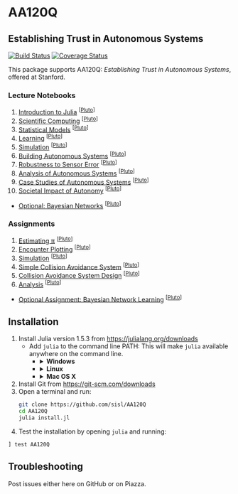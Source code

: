 # AA120Q
## Establishing Trust in Autonomous Systems
[![Build Status](https://travis-ci.org/sisl/AA120Q.svg?branch=master)](https://travis-ci.org/sisl/AA120Q)
[![Coverage Status](https://coveralls.io/repos/sisl/AA120Q/badge.svg)](https://coveralls.io/r/sisl/AA120Q)

This package supports AA120Q: *Establishing Trust in Autonomous Systems*, offered at Stanford.

### Lecture Notebooks
1. [Introduction to Julia](http://htmlpreview.github.io/?https://raw.githubusercontent.com/sisl/AA120Q/master/lectures/html/01_Building_Trust.jl.html) <sup>[[Pluto](https://github.com/sisl/AA120Q/blob/master/lectures/01_Building_Trust.jl)]</sup>
2. [Scientific Computing](http://htmlpreview.github.io/?https://raw.githubusercontent.com/sisl/AA120Q/master/lectures/html/02_Computing_Tools.jl.html) <sup>[[Pluto](https://github.com/sisl/AA120Q/blob/master/lectures/02_Computing_Tools.jl)]</sup>
3. [Statistical Models](http://htmlpreview.github.io/?https://raw.githubusercontent.com/sisl/AA120Q/master/lectures/html/03_Track_Plotting.jl.html) <sup>[[Pluto](https://github.com/sisl/AA120Q/blob/master/lectures/03_Track_Plotting.jl)]</sup>
4. [Learning](http://htmlpreview.github.io/?https://raw.githubusercontent.com/sisl/AA120Q/master/lectures/html/04_Learning.jl.html) <sup>[[Pluto](https://github.com/sisl/AA120Q/blob/master/lectures/04_Learning.jl)]</sup>
5. [Simulation](http://htmlpreview.github.io/?https://raw.githubusercontent.com/sisl/AA120Q/master/lectures/html/05_Simulation.jl.html) <sup>[[Pluto](https://github.com/sisl/AA120Q/blob/master/lectures/05_Simulation.jl)]</sup>
6. [Building Autonomous Systems](http://htmlpreview.github.io/?https://raw.githubusercontent.com/sisl/AA120Q/master/lectures/html/06_CollisionAvoidanceSystem.jl.html) <sup>[[Pluto](https://github.com/sisl/AA120Q/blob/master/lectures/06_CollisionAvoidanceSystem.jl)]</sup>
7. [Robustness to Sensor Error](http://htmlpreview.github.io/?https://raw.githubusercontent.com/sisl/AA120Q/master/lectures/html/07_Sensors.jl.html) <sup>[[Pluto](https://github.com/sisl/AA120Q/blob/master/lectures/07_Sensors.jl)]</sup>
8. [Analysis of Autonomous Systems](http://htmlpreview.github.io/?https://raw.githubusercontent.com/sisl/AA120Q/master/lectures/html/08_Analysis.jl.html) <sup>[[Pluto](https://github.com/sisl/AA120Q/blob/master/lectures/08_Analysis.jl)]</sup>
9. [Case Studies of Autonomous Systems](http://htmlpreview.github.io/?https://raw.githubusercontent.com/sisl/AA120Q/master/lectures/html/09_Case_Studies.jl.html) <sup>[[Pluto](https://github.com/sisl/AA120Q/blob/master/lectures/09_Case_Studies.jl)]</sup>
10. [Societal Impact of Autonomy](http://htmlpreview.github.io/?https://raw.githubusercontent.com/sisl/AA120Q/master/lectures/html/10_Societal_Impact.jl.html) <sup>[[Pluto](https://github.com/sisl/AA120Q/blob/master/lectures/10_Societal_Impact.jl)]</sup>
- [Optional: Bayesian Networks](http://htmlpreview.github.io/?https://raw.githubusercontent.com/sisl/AA120Q/master/lectures/html/Optional_Bayesian_Networks.jl.html) <sup>[[Pluto](https://github.com/sisl/AA120Q/blob/master/lectures/Optional_Bayesian_Networks.jl)]</sup>


### Assignments
1. [Estimating π](http://htmlpreview.github.io/?https://raw.githubusercontent.com/sisl/AA120Q/master/assignments/html/01_Computing_Tools.jl.html) <sup>[[Pluto](https://github.com/sisl/AA120Q/blob/master/assignments/01_Computing_Tools.jl)]</sup>
2. [Encounter Plotting](http://htmlpreview.github.io/?https://raw.githubusercontent.com/sisl/AA120Q/master/assignments/html/02_Track_Plotting.jl.html) <sup>[[Pluto](https://github.com/sisl/AA120Q/blob/master/assignments/02_Track_Plotting.jl)]</sup>
3. [Simulation](http://htmlpreview.github.io/?https://raw.githubusercontent.com/sisl/AA120Q/master/assignments/html/03_Simulation.jl.html) <sup>[[Pluto](https://github.com/sisl/AA120Q/blob/master/assignments/03_Simulation.jl)]</sup>
4. [Simple Collision Avoidance System](http://htmlpreview.github.io/?https://raw.githubusercontent.com/sisl/AA120Q/master/assignments/html/04_Simple_CAS.jl.html) <sup>[[Pluto](https://github.com/sisl/AA120Q/blob/master/assignments/05_CAS_Design.jl)]</sup>
5. [Collision Avoidance System Design](http://htmlpreview.github.io/?https://raw.githubusercontent.com/sisl/AA120Q/master/assignments/html/05_CAS_Design.jl.html) <sup>[[Pluto](https://github.com/sisl/AA120Q/blob/master/assignments/04_Simple_CAS.jl)]</sup>
6. [Analysis](http://htmlpreview.github.io/?https://raw.githubusercontent.com/sisl/AA120Q/master/assignments/html/06_Analysis.jl.html) <sup>[[Pluto](https://github.com/sisl/AA120Q/blob/master/assignments/06_Analysis.jl)]</sup>
- [Optional Assignment: Bayesian Network Learning](http://htmlpreview.github.io/?https://raw.githubusercontent.com/sisl/AA120Q/master/assignments/html/Optional_Bayesian_Networks.jl.html) <sup>[[Pluto](https://github.com/sisl/AA120Q/blob/master/assignments/04_Simple_CAS.jl)]</sup>

## Installation

1. Install Julia version 1.5.3 from https://julialang.org/downloads
   - Add `julia` to the command line PATH: This will make `julia` available anywhere on the command line.
     - <details><summary><b>Windows</b></summary><p>
        Follow these instructions (https://helpdeskgeek.com/windows-10/add-windows-path-environment-variable/) and add the Julia `bin` directory to your User PATH environment variable (replacing <PATH_TO_JULIA> with your actual Julia installation location).

           C:\<PATH_TO_JULIA>\Julia-1.5.3\bin\
        </p></details>
     - <details><summary><b>Linux</b></summary><p>
        Edit your `~/.bashrc` to add the following line (replacing <PATH_TO_JULIA> with your actual Julia installation location):

           export PATH=$PATH:/<PATH_TO_JULIA>/bin/
        </p></details>
     - <details><summary><b>Mac OS X</b></summary><p>
        Open a terminal and run the following (this will create a`julia` alias and place it in `/usr/local/bin` which is already on the terminal path):

           sudo sh -c 'mkdir -p /usr/local/bin && ln -fs "/Applications/Julia-1.5.3.app/Contents/Resources/julia/bin/julia" /usr/local/bin/julia'
        </p></details>
2. Install Git from https://git-scm.com/downloads
3. Open a terminal and run:
    ```bash
    git clone https://github.com/sisl/AA120Q
    cd AA120Q
    julia install.jl
    ```
4. Test the installation by opening `julia` and running:
```julia
] test AA120Q
```


## Troubleshooting
Post issues either here on GitHub or on Piazza.